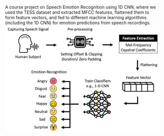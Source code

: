 A course project on Speech Emotion Recognition using 1D CNN, where we used the TESS dataset and extracted MFCC features, flattened them to form feature vectors, and fed to different machine learning algorithms (including the 1D CNN) for emotion predictions from speech recordings. 
![Proposed Architecture: ](Abstract.png)
